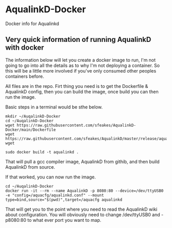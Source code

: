 # AqualinkD-Docker
Docker info for Aqualinkd

## Very quick information of running AqualinkD with docker ##
The information below will let you create a docker image to run, I'm not going to go into all the details as to why I'm not deploying a container.  So this will be a little more involved if you've only consumed other peoples containers before.

All files are in the repo.  Firt thing you need is to get the Dockerfile & AqualinkD config, then you can build the image, once build you can then run the image.

Basic steps in a terminal would be sthe below.
```
mkdir ~/AuqalinkD-Docker
cd ~/AuqalinkD-Docker
wget https://raw.githubusercontent.com/sfeakes/AqualinkD-Docker/main/Dockerfile
wget https://raw.githubusercontent.com/sfeakes/AqualinkD/master/release/aqualinkd.conf
wget 

sudo docker build -t aqualinkd .
```

That will pull a gcc compiler image, AqualinkD from githib, and then build AqualinkD from source.

If that worked, you can now run the image.
```
cd ~/AuqalinkD-Docker
docker run -it --rm --name AqualinkD -p 8080:80 --device=/dev/ttyUSB0 -e "config=/aquacfg/aqualinkd.conf" --mount type=bind,source="$(pwd)",target=/aquacfg aqualinkd
```

That will get you to the point where you need to read the AqualinkD wiki about configuration.
You will obviously need to change /dev/ttyUSB0 and -p8080:80 to what ever port you want to map.




